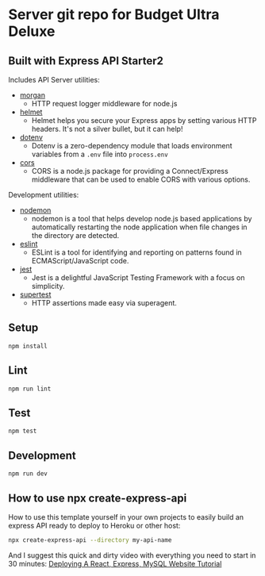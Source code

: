 # Server git repo for Budget Ultra Deluxe


## Built with Express API Starter2

Includes API Server utilities:

* [morgan](https://www.npmjs.com/package/morgan)
  * HTTP request logger middleware for node.js
* [helmet](https://www.npmjs.com/package/helmet)
  * Helmet helps you secure your Express apps by setting various HTTP headers. It's not a silver bullet, but it can help!
* [dotenv](https://www.npmjs.com/package/dotenv)
  * Dotenv is a zero-dependency module that loads environment variables from a `.env` file into `process.env`
* [cors](https://www.npmjs.com/package/cors)
  * CORS is a node.js package for providing a Connect/Express middleware that can be used to enable CORS with various options.

Development utilities:

* [nodemon](https://www.npmjs.com/package/nodemon)
  * nodemon is a tool that helps develop node.js based applications by automatically restarting the node application when file changes in the directory are detected.
* [eslint](https://www.npmjs.com/package/eslint)
  * ESLint is a tool for identifying and reporting on patterns found in ECMAScript/JavaScript code.
* [jest](https://www.npmjs.com/package/jest)
  * Jest is a delightful JavaScript Testing Framework with a focus on simplicity.
* [supertest](https://www.npmjs.com/package/supertest)
  * HTTP assertions made easy via superagent.

## Setup

```
npm install
```

## Lint

```
npm run lint
```

## Test

```
npm test
```

## Development

```
npm run dev
```

## How to use npx create-express-api
How to use this template yourself in your own projects to easily build an express API ready to deploy to Heroku or other host:

```sh
npx create-express-api --directory my-api-name
```

And I suggest this quick and dirty video with everything you need to start in 30 minutes:
[Deploying A React, Express, MySQL Website Tutorial](https://www.youtube.com/watch?v=lwOsI8LtVEQ)
